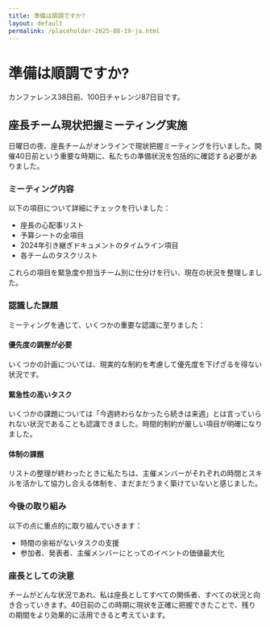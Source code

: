 ```yaml
---
title: 準備は順調ですか?
layout: default
permalink: /placeholder-2025-08-19-ja.html
---
```


# 準備は順調ですか?

カンファレンス38日前、100日チャレンジ87日目です。

## 座長チーム現状把握ミーティング実施

日曜日の夜、座長チームがオンラインで現状把握ミーティングを行いました。開催40日前という重要な時期に、私たちの準備状況を包括的に確認する必要がありました。

### ミーティング内容

以下の項目について詳細にチェックを行いました：

- 座長の心配事リスト
- 予算シートの全項目
- 2024年引き継ぎドキュメントのタイムライン項目
- 各チームのタスクリスト

これらの項目を緊急度や担当チーム別に仕分けを行い、現在の状況を整理しました。

### 認識した課題

ミーティングを通じて、いくつかの重要な認識に至りました：

#### 優先度の調整が必要
いくつかの計画については、現実的な制約を考慮して優先度を下げざるを得ない状況です。

#### 緊急性の高いタスク
いくつかの課題については「今週終わらなかったら続きは来週」とは言っていられない状況であることも認識できました。時間的制約が厳しい項目が明確になりました。

#### 体制の課題
リストの整理が終わったときに私たちは、主催メンバーがそれぞれの時間とスキルを活かして協力し合える体制を、まだまだうまく築けていないと感じました。

### 今後の取り組み

以下の点に重点的に取り組んでいきます：

- 時間の余裕がないタスクの支援
- 参加者、発表者、主催メンバーにとってのイベントの価値最大化

### 座長としての決意

チームがどんな状況であれ、私は座長としてすべての関係者、すべての状況と向き合っていきます。40日前のこの時期に現状を正確に把握できたことで、残りの期間をより効果的に活用できると考えています。
